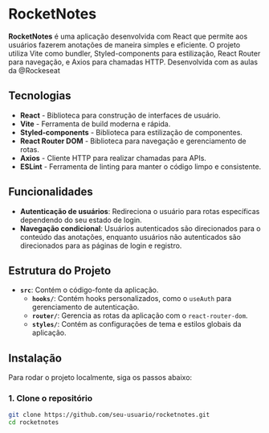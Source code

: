# RocketNotes

**RocketNotes** é uma aplicação desenvolvida com React que permite aos usuários fazerem anotações de maneira simples e eficiente. O projeto utiliza Vite como bundler, Styled-components para estilização, React Router para navegação, e Axios para chamadas HTTP. Desenvolvida com as aulas da @Rockeseat

## Tecnologias

- **React** - Biblioteca para construção de interfaces de usuário.
- **Vite** - Ferramenta de build moderna e rápida.
- **Styled-components** - Biblioteca para estilização de componentes.
- **React Router DOM** - Biblioteca para navegação e gerenciamento de rotas.
- **Axios** - Cliente HTTP para realizar chamadas para APIs.
- **ESLint** - Ferramenta de linting para manter o código limpo e consistente.

## Funcionalidades

- **Autenticação de usuários**: Redireciona o usuário para rotas específicas dependendo do seu estado de login.
- **Navegação condicional**: Usuários autenticados são direcionados para o conteúdo das anotações, enquanto usuários não autenticados são direcionados para as páginas de login e registro.
  
## Estrutura do Projeto

- **`src`**: Contém o código-fonte da aplicação.
  - **`hooks/`**: Contém hooks personalizados, como o `useAuth` para gerenciamento de autenticação.
  - **`router/`**: Gerencia as rotas da aplicação com o `react-router-dom`.
  - **`styles/`**: Contém as configurações de tema e estilos globais da aplicação.

## Instalação

Para rodar o projeto localmente, siga os passos abaixo:

### 1. Clone o repositório
```bash
git clone https://github.com/seu-usuario/rocketnotes.git
cd rocketnotes
